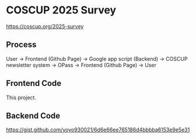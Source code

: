 # COSCUP 2025 Survey

https://coscup.org/2025-survey

## Process
User -> Frontend (Github Page) -> Google app script (Backend) -> COSCUP newsletter system -> OPass -> Frontend (Github Page) -> User

## Frontend Code
This project.

## Backend Code
https://gist.github.com/yoyo930021/6d6e66ee765186d4bbbba6153e9e5e31
